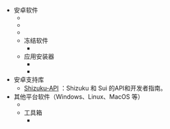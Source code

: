 <!-- # Awesome ADB | 令人惊叹的 ADB -->

* 安卓软件
  * <ToolInfo name="Shizuku" />
  * <ToolInfo name="WADB" />
  * <ToolInfo name="App Ops" :badges="['需要 Shizuku']" />
  * 冻结软件
    * <ToolInfo name="雹" />
  * 应用安装器
    * <ToolInfo name="InstallerX" :badges="['需要 Shizuku']" />
    * <ToolInfo name="SAI" :badges="['需要 Shizuku']" />
* 安卓支持库
  * [Shizuku-API](https://github.com/RikkaApps/Shizuku-API) <Badge type="tip" text="开源：MIT" />：Shizuku 和 Sui 的API和开发者指南。
* 其他平台软件（Windows、Linux、MacOS 等）
  * <ToolInfo name="Platform-Tools" />
  * 工具箱
    * <ToolInfo name="搞基工具箱-PC" />
